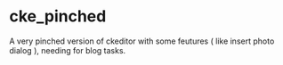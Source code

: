 cke_pinched
===========

A very pinched version of ckeditor with some feutures ( like insert photo dialog ), needing for blog tasks.
